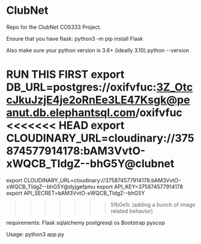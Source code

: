 # ClubNet
Repo for the ClubNet COS333 Project.


Ensure that you have flask:
python3 -m pip install Flask

Also make sure your python version is 3.6+ (ideally 3.10)
python --version


RUN THIS FIRST
export DB_URL=postgres://oxifvfuc:3Z_OtccJkuJzjE4je2oRnEe3LE47Ksgk@peanut.db.elephantsql.com/oxifvfuc
<<<<<<< HEAD
export CLOUDINARY_URL=cloudinary://375874577914178:bAM3VvtO-xWQCB_TIdgZ--bhG5Y@clubnet
=======
export CLOUDINARY_URL=cloudinary://375874577914178:bAM3VvtO-xWQCB_TIdgZ--bhG5Y@dyjgefpmu
export API_KEY=375874577914178
export API_SECRET=bAM3VvtO-xWQCB_TIdgZ--bhG5Y
>>>>>>> 5fb0e1c (adding a bunch of image related behavior)

requirements:
Flask
sqlalchemy
postgresql
os
Bootstrap
pyscop

Usage:
python3 app.py
